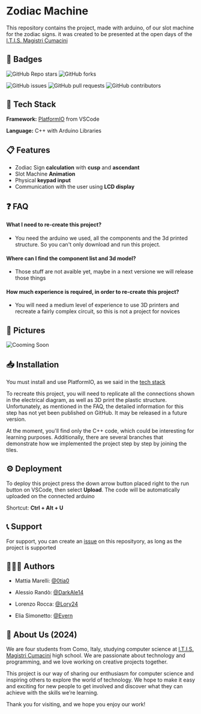 # Zodiac Machine

This repository contains the project, made with arduino, of our slot machine for the zodiac signs. it was created to be presented at the open days of the [I.T.I.S. Magistri Cumacini](https://www.magistricumacini.edu.it/)
## 🔰 Badges

![GitHub Repo stars](https://img.shields.io/github/stars/0tia0/Zodiac-Machine?style=social) ![GitHub forks](https://img.shields.io/github/forks/0tia0/Zodiac-Machine?style=social)  

![GitHub issues](https://img.shields.io/github/issues/0tia0/Zodiac-Machine) ![GitHub pull requests](https://img.shields.io/github/issues-pr/0tia0/Zodiac-Machine) ![GitHub contributors](https://img.shields.io/github/contributors/0tia0/Zodiac-Machine)
## 👾 Tech Stack

**Framework:** [PlatformIO](https://platformio.org/) from VSCode

**Language:** C++ with Arduino Libraries


## 📋 Features

- Zodiac Sign **calculation** with **cusp** and **ascendant**
- Slot Machine **Animation**
- Physical **keypad input**
- Communication with the user using **LCD display**


## ❓ FAQ

#### What I need to re-create this project?

- You need the arduino we used, all the components and the 3d printed structure. So you can't only download and run this project.

#### Where can I find the component list and 3d model?

- Those stuff are not avaible yet, maybe in a next versione we will release those things

#### How much experience is required, in order to re-create this project?

- You will need a medium level of experience to use 3D printers and recreate a fairly complex circuit, so this is not a project for novices


## 📸 Pictures

![Cooming Soon](https://via.placeholder.com/468x300?text=Coming+Soon+-+After+Open+Days)


## 📥 Installation

You must install and use PlatformIO, as we said in the [tech stack](https://github.com/0tia0/Zodiac-Machine?tab=readme-ov-file#-tech-stack)

To recreate this project, you will need to replicate all the connections shown in the electrical diagram, as well as 3D print the plastic structure. Unfortunately, as mentioned in the FAQ, the detailed information for this step has not yet been published on GitHub. It may be released in a future version.

At the moment, you'll find only the C++ code, which could be interesting for learning purposes. Additionally, there are several branches that demonstrate how we implemented the project step by step by joining the tiles.
## ⚙️ Deployment

To deploy this project press the down arrow button placed right to the run button on VSCode, then select **Upload**. The code will be automatically uploaded on the connected arduino

Shortcut: **Ctrl + Alt + U**


## 📞 Support

For support, you can create an [issue](https://github.com/0tia0/Zodiac-Machine/issues) on this reposityory, as long as the project is supported
## 👨🏻‍💻 Authors

- Mattia Marelli: [@0tia0](https://www.github.com/0tia0)

- Alessio Randò: [@DarkAle14](https://www.github.com/DarkAle14)

- Lorenzo Rocca: [@Lory24](https://www.github.com/lory24)

- Elia Simonetto: [@Evern](https://www.github.com/Evern0)


## 🚀 About Us (2024)

We are four students from Como, Italy, studying computer science at [I.T.I.S. Magistri Cumacini](https://www.magistricumacini.edu.it/) high school. We are passionate about technology and programming, and we love working on creative projects together.

This project is our way of sharing our enthusiasm for computer science and inspiring others to explore the world of technology. We hope to make it easy and exciting for new people to get involved and discover what they can achieve with the skills we’re learning.

Thank you for visiting, and we hope you enjoy our work!
